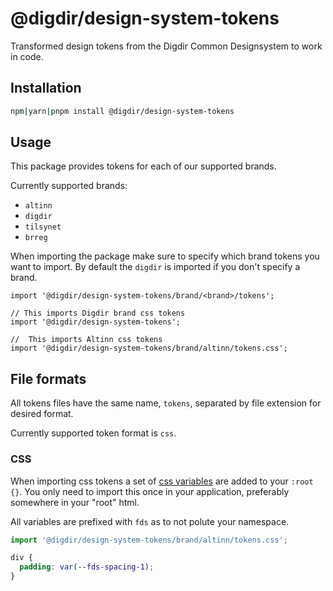 # @digdir/design-system-tokens

Transformed design tokens from the Digdir Common Designsystem to work in code.

## Installation

```sh
npm|yarn|pnpm install @digdir/design-system-tokens
```

## Usage

This package provides tokens for each of our supported brands.

Currently supported brands:

- `altinn`
- `digdir`
- `tilsynet`
- `brreg`

When importing the package make sure to specify which brand tokens you want to import. By default the `digdir` is imported if you don't specify a brand.

```tsx
import '@digdir/design-system-tokens/brand/<brand>/tokens';

// This imports Digdir brand css tokens
import '@digdir/design-system-tokens';

//  This imports Altinn css tokens
import '@digdir/design-system-tokens/brand/altinn/tokens.css';
```

## File formats

All tokens files have the same name, `tokens`, separated by file extension for desired format.

Currently supported token format is `css`.

### CSS

When importing css tokens a set of [css variables](https://developer.mozilla.org/en-US/docs/Web/CSS/Using_CSS_custom_properties) are added to your `:root {}`.
You only need to import this once in your application, preferably somewhere in your "root" html.

All variables are prefixed with `fds` as to not polute your namespace.

```js
import '@digdir/design-system-tokens/brand/altinn/tokens.css';
```

```css
div {
  padding: var(--fds-spacing-1);
}
```
